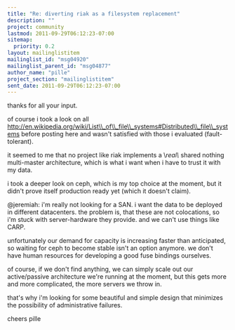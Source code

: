 ```yaml
---
title: "Re: diverting riak as a filesystem replacement"
description: ""
project: community
lastmod: 2011-09-29T06:12:23-07:00
sitemap:
  priority: 0.2
layout: mailinglistitem
mailinglist_id: "msg04920"
mailinglist_parent_id: "msg04877"
author_name: "pille"
project_section: "mailinglistitem"
sent_date: 2011-09-29T06:12:23-07:00
---
```


thanks for all your input.

of course i took a look on all 
http://en.wikipedia.org/wiki/List\\_of\\_file\\_systems#Distributed\\_file\\_systems
before posting here and wasn't satisfied with those i evaluated 
(fault-tolerant).


it seemed to me that no project like riak implements a \\_real\\_ shared 
nothing multi-master architecture, which is what i want when i have to 
trust it with my data.


i took a deeper look on ceph, which is my top choice at the moment, but 
it didn't prove itself production ready yet (which it doesn't claim).


@jeremiah: i'm really not looking for a SAN. i want the data to be 
deployed in different datacenters. the problem is, that these are not 
colocations, so i'm stuck with server-hardware they provide. and we 
can't use things like CARP.


unfortunately our demand for capacity is increasing faster than 
anticipated, so waiting for ceph to become stable isn't an option 
anymore. we don't have human resources for developing a good fuse 
bindings ourselves.


of course, if we don't find anything, we can simply scale out our 
active/passive architecture we're running at the moment, but this gets 
more and more complicated, the more servers we throw in.


that's why i'm looking for some beautiful and simple design that 
minimizes the possibility of administrative failures.


cheers
 pille


